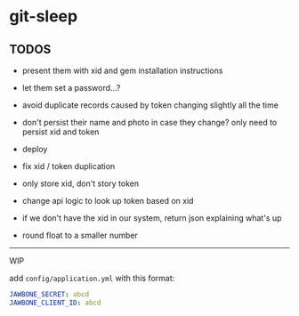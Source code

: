 # git-sleep

## TODOS

* present them with xid and gem installation instructions
* let them set a password...?
* avoid duplicate records caused by token changing slightly all the time
* don't persist their name and photo in case they change? only need to persist xid and token

* deploy
* fix xid / token duplication
* only store xid, don't story token
* change api logic to look up token based on xid
* if we don't have the xid in our system, return json explaining what's up
* round float to a smaller number

* * *

WIP

add `config/application.yml` with this format:

```yml
JAWBONE_SECRET: abcd
JAWBONE_CLIENT_ID: abcd
```
